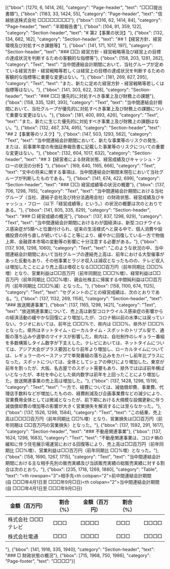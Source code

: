 [{"bbox": [1270, 6, 1414, 26], "category": "Page-header", "text": "□□□提出書類"}, {"bbox": [1183, 33, 1424, 55], "category": "Page-header", "text": "信越放送株式会社 □□□□□□□□"}, {"bbox": [1316, 62, 1414, 84], "category": "Page-header", "text": "半期報告書"}, {"bbox": [104, 91, 359, 122], "category": "Section-header", "text": "# 第2【事業の状況】"}, {"bbox": [132, 134, 682, 162], "category": "Section-header", "text": "## 1【経営方針、経営環境及び対処すべき課題等】"}, {"bbox": [141, 171, 1017, 197], "category": "Section-header", "text": "### □□) 経営方針・経営戦略等及び経営上の目標の達成状況を判断するための客観的な指標等"}, {"bbox": [158, 203, 1281, 262], "category": "Text", "text": "当中間連結会計期間において、当社グループが定めている経営方針・経営戦略等若しくは経営上の目標の達成状況を判断するための客観的な指標等に重要な変更はない。"}, {"bbox": [181, 269, 827, 295], "category": "Text", "text": "また、新たに定めた経営方針・経営戦略等若しくは指標等はない。"}, {"bbox": [141, 303, 622, 328], "category": "Section-header", "text": "### □□) 優先的に対処すべき事業上及び財務上の課題"}, {"bbox": [158, 335, 1281, 393], "category": "Text", "text": "当中間連結会計期間において、当社グループが優先的に対処すべき事業上及び財務上の課題について重要な変更はない。"}, {"bbox": [181, 400, 893, 426], "category": "Text", "text": "また、新たに生じた優先的に対処すべき事業上及び財務上の課題はない。"}, {"bbox": [132, 467, 374, 495], "category": "Section-header", "text": "## 2【事業等のリスク】"}, {"bbox": [147, 503, 1293, 562], "category": "Text", "text": "当中間連結会計期間において、新たな事業等のリスクの発生、または、前事業年度の有価証券報告書に記載した事業等のリスクについての重要な変更はない。"}, {"bbox": [132, 604, 1017, 632], "category": "Section-header", "text": "## 3【経営者による財政状態、経営成績及びキャッシュ・フローの状況の分析】"}, {"bbox": [169, 640, 1165, 666], "category": "Text", "text": "文中の将来に関する事項は、当中間連結会計期間末現在において当社グループが判断したものである。"}, {"bbox": [141, 674, 422, 699], "category": "Section-header", "text": "### □□) 経営成績等の状況の概要"}, {"bbox": [137, 706, 1298, 765], "category": "Text", "text": "当中間連結会計期間における当社グループ（当社、連結子会社及び持分法適用会社）の財政状態、経営成績及びキャッシュ・フロー（以下「経営成績等」という。）の状況の概要は次のとおりである。"}, {"bbox": [141, 805, 335, 829], "category": "Section-header", "text": "### □ 経営成績の概況"}, {"bbox": [137, 837, 1298, 929], "category": "Text", "text": "当中間連結会計期間におけるわが国経済は、新型コロナウイルス感染症が5類へと位置付けられ、従来の生活様式へと戻る中で、個人消費や設備投資の持ち直しが続いていること等により、緩やかに回復している一方で物価上昇、金融資本市場の変動等の影響に十分注意する必要がある。"}, {"bbox": [137, 936, 1298, 1060], "category": "Text", "text": "このような状況の中、当中間連結会計期間において当社グループの連結売上高は、前年における大型催事があった反動もあり、その他事業とラジオ収入は減収となったものの、テレビ収入は増加したことにより売上高は増収となる□□□□百万円（前年同期比 □□□%増）となり、営業利益は□□百万円（前年同期比 □□□%増）、経常利益は□□百万円（前年同期比 □□□%増）、親会社株主に帰属する中間純利益は□□百万円（前年同期比 □□□%減）となった。"}, {"bbox": [158, 1100, 674, 1125], "category": "Text", "text": "セグメントのごとの経営成績は、次のとおりである。"}, {"bbox": [137, 1132, 269, 1158], "category": "Section-header", "text": "### 放送関連事業"}, {"bbox": [137, 1165, 1298, 1421], "category": "Text", "text": "放送関連事業について、売上高は新型コロナウイルス感染症の影響からの経済活動の緩やかな回復により増加したが、コロナ禍以前の水準には戻っていない。ラジオにおいては、前年比 □□□%で、県内は □□□%、県外が □□□%となった。県外はネットタイム・ローカルタイム・スポットのトリプル安で、通販の落ち込みや選挙のマイナスが影響した。県内は、自社制作のレギュラー番組を多数構築しタイム数字が下支えした。テレビにおいては、ネットタイムについては、アジア大会がプラス要因となり前年より増加し、ローカルタイムについては、レギュラーのベースアップで単発番組の落ち込みをカバーし前年比プラスになった。スポットについては、全体としてシェアの伸びにより増加した。東京が前年を割ったが、大阪、名古屋でのスポット需要もあり、県外ではほぼ前年横ばいとなったが、本社を中心とした県内数字は前年を上回ったことにより増加した。放送関連事業の売上高は増加した。"}, {"bbox": [137, 1428, 1298, 1519], "category": "Text", "text": "一方で、経費については、減価償却費、事業費、代理店手数料などが増加したものの、経費削減及び企画事業費などの減少により、営業費用全体としては微減となったが、前下期における大規模な設備更新に伴う減価償却費の増加等の影響が大きく営業損失を解消するには至らなかった。"}, {"bbox": [137, 1526, 1298, 1584], "category": "Text", "text": "この結果、売上高は□□□□百万円（前年同期比 □□%増）となり、営業損失は□□百万円（前年同期は □□百万円の営業損失）となった。"}, {"bbox": [137, 1592, 291, 1617], "category": "Section-header", "text": "### 不動産関連事業"}, {"bbox": [137, 1624, 1298, 1683], "category": "Text", "text": "不動産関連事業は、コロナ禍の緩和に伴う住宅展示場運営における回復等により、売上高は□□百万円（前年同期比 □□%増）、営業利益は□□百万円（前年同期比 □□%増）となった。"}, {"bbox": [158, 1690, 1267, 1715], "category": "Text", "text": "当中間連結会計期間における主な相手先別の販売実績及び当該販売実績の総販売実績に対する割合は次のとおり。"}, {"bbox": [235, 1718, 1269, 1880], "category": "Table", "text": "<table><thead><tr><th rowspan=\"3\">相手先</th><th colspan=\"2\">前中間連結会計期間<br>(自 □□□年4月1日至 □□□年9月□日)</th><th colspan=\"2\">当中間連結会計期間<br>(自 □□□年4月1日至 □□□年9月□日)</th></tr><tr><th>金額（百万円）</th><th>割合（%）</th><th>金額（百万円）</th><th>割合（%）</th></tr></thead><tbody><tr><td>株式会社 □□□テレビ</td><td>□□□</td><td>□□□□</td><td>□□□</td><td>□□□□</td></tr><tr><td>株式会社電通</td><td>□□□</td><td>□□□□</td><td>□□□</td><td>□□□□</td></tr></tbody></table>"}, {"bbox": [141, 1916, 335, 1940], "category": "Section-header", "text": "### □ 財政状態の概況"}, {"bbox": [715, 1968, 750, 1986], "category": "Page-footer", "text": "□□□□"}]